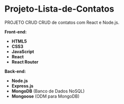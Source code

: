 # Projeto-Lista-de-Contatos
PROJETO CRUD
CRUD de contatos com React e Node.js.

**Front-end:**
-   **HTML5**
-   **CSS3**
-   **JavaScript**
-   **React**
-   **React Router**

**Back-end:**
-   **Node.js**
-   **Express.js**
-   **MongoDB** (Banco de Dados NoSQL)
-   **Mongoose** (ODM para MongoDB)
